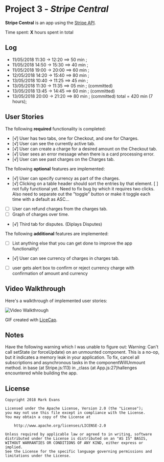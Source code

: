 # Project 3 - *Stripe Central*

**Stripe Central** is an app using the [Stripe API](https://stripe.com/docs/api).

Time spent: **X** hours spent in total
## Log
+ 11/05/2018 11:30 -> 12:20 ==> 50 min ;
+ 11/05/2018 14:50 -> 15:30 ==> 40 min ;
+ 11/05/2018 19:00 -> 20:00 ==> 60 min ;
+ 12/05/2018 14:20 -> 15:40 ==> 80 min ; 
+ 13/05/2018 10:40 -> 11:25 ==> 45 min ;
+ 13/05/2018 11:30 -> 11:35 ==> 05 min ; (committed)
+ 13/05/2018 13:45 -> 14:45 ==> 60 min ; (committed)
+ 13/05/2018 20:00 -> 21:20 ==> 80 min ; (committed)
total = 420 min (7 hours);

## User Stories

The following **required** functionality is completed:

- [√] User has two tabs, one for Checkout, and one for Charges.
- [√] User can see the currently active tab.
- [√] User can create a charge for a desired amount on the Checkout tab.
- [√] User sees an error message when there is a card processing error.
- [√] User can see past charges on the Charges tab.

The following **optional** features are implemented:

- [√] User can specify currency as part of the charges.
- [√] Clicking on a table header should sort the entries by that element.
    [ ] not fully functional yet. Need to fix bug by which it requires two clicks. Also need to separate out the "toggle" button or make it toggle each time with a default as ASC...
- [ ] User can refund charges from the charges tab. 
- [ ] Graph of charges over time.
- [√] Third tab for disputes. (Diplays Disputes)

The following **additional** features are implemented:

- [ ] List anything else that you can get done to improve the app functionality!
- [√] User can see currency of charges in charges tab.
- [ ] user gets alert box to confirm or reject currency charge with confirmation of amount and currency



## Video Walkthrough

Here's a walkthrough of implemented user stories:

<img src='http://i.imgur.com/link/to/your/gif/file.gif' title='Video Walkthrough' width='' alt='Video Walkthrough' />

GIF created with [LiceCap](http://www.cockos.com/licecap/).

## Notes

Have the following warning which I was unable to figure out:
Warning: Can't call setState (or forceUpdate) on an unmounted component. This is a no-op, but it indicates a memory leak in your application. To fix, cancel all subscriptions and asynchronous tasks in the componentWillUnmount method.
    in base (at Stripe.js:113)
    in _class (at App.js:27)hallenges encountered while building the app.

## License

    Copyright 2018 Mark Evans

    Licensed under the Apache License, Version 2.0 (the "License");
    you may not use this file except in compliance with the License.
    You may obtain a copy of the License at

        http://www.apache.org/licenses/LICENSE-2.0

    Unless required by applicable law or agreed to in writing, software
    distributed under the License is distributed on an "AS IS" BASIS,
    WITHOUT WARRANTIES OR CONDITIONS OF ANY KIND, either express or implied.
    See the License for the specific language governing permissions and
    limitations under the License.